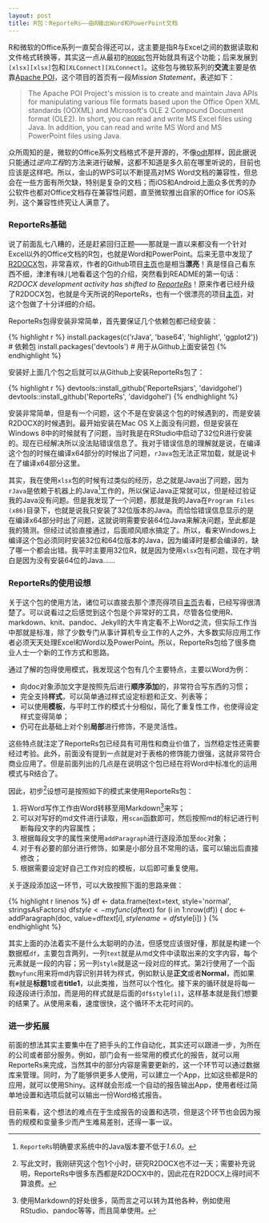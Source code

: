 ```yaml
---
layout: post
title: R包：ReporteRs——由R输出Word和PowerPoint文档
---
```


R和微软的Office系列一直契合得还可以，这主要是指R与Excel之间的数据读取和文件格式转换等，其实这一点从最初的[`RODBC`][RODBC]包开始就具有这个功能；后来发展到`[xlsx][xlsx]`包和`[XLConnect][XLConnect]`。这些包与微软系列的**交流**主要是依靠[Apache POI][Apache POI]，这个项目的首页有一段*Mission Statement*，表述如下：

> The Apache POI Project's mission is to create and maintain Java APIs for manipulating various file formats based upon the Office Open XML standards (OOXML) and Microsoft's OLE 2 Compound Document format (OLE2). In short, you can read and write MS Excel files using Java. In addition, you can read and write MS Word and MS PowerPoint files using Java. 

众所周知的是，微软的Office系列文档格式不是开源的，不像[odt][odt]那样，因此据说只能通过*逆向工程*的方法来进行破解，这都不知道是多久前在哪里听说的，目前也应该是这样吧。所以，金山的WPS可以不断提高对MS Word文档的兼容性，但总会在一些方面有所欠缺，特别是复杂的文档；而iOS和Android上面众多优秀的办公软件也都对Office文档存在兼容性问题，直至微软推出自家的Office for iOS系列，这个兼容性终究让人满意了。

### ReporteRs基础

说了前面乱七八糟的，还是赶紧回归正题——那就是一直以来都没有一个针对Excel以外的Office文档的R包，也就是Word和PowerPoint。后来无意中发现了[R2DOCX][R2DOCX]包，非常喜欢，作者的Github项目[主页][r2docx]也是相当**漂亮**！真是怪自己看东西不细，津津有味儿地看着这个包的介绍，突然看到README的第一句话：*R2DOCX development activity has shifted to [ReporteRs][ReporteRs]*！原来作者已经升级了R2DOCX包，也就是今天所说的ReporteRs，也有一个很漂亮的项目[主页][reporters]，对这个包做了十分详细的介绍。

ReporteRs包得安装非常简单，首先要保证几个依赖包都已经安装：

{% highlight r %}
install.packages(c('rJava', 'base64', 'highlight', 'ggplot2')) # 依赖包
install.packages('devtools') # 用于从Github上面安装包
{% endhighlight %}

安装好上面几个包之后就可以从Github上安装ReporteRs包了：

{% highlight r %}
devtools::install_github('ReporteRsjars', 'davidgohel')
devtools::install_github('ReporteRs', 'davidgohel')
{% endhighlight %}

安装非常简单，但是有一个问题，这个不是在安装这个包的时候遇到的，而是安装R2DOCX的时候遇到。最开始安装在Mac OS X上面没有问题，但是安装在Windows 8中的时候就有了问题，当时我是在RStudio中启动了32位R进行安装的。现在已经解决所以没法贴错误信息了。我对于错误信息的理解就是说，在编译这个包的时候在编译x64部分的时候出了问题，`rJava`包无法正常加载，就是说卡在了编译x64部分这里。

其实，我在使用`xlsx`包的时候有过类似的经历，总之就是Java出了问题，因为`rJava`是依赖于机器上的Java[^1]工作的，所以保证Java正常就可以，但是经过验证我的Java没有问题。但是我发现了一个问题，那就是我的Java在`Program Files (x86)`目录下，也就是说我只安装了32位版本的Java。而恰恰错误信息显示的是在编译x64部分时出了问题，这就说明需要安装64位Java来解决问题，至此都是我的猜测。但经过试验直接通过，后面顺风顺水搞定了。所以，看来Windows上编译这个包必须同时安装32位和64位版本的Java，因为编译时是都会编译的，缺了哪一个都会出错。我平时主要用32位R，就是因为使用`xlsx`包有问题，现在才明白是因为没有安装64位的Java……

### ReporteRs的使用设想

关于这个包的使用方法，诸位可以直接去那个漂亮得项目[主页][reporters]去看，已经写得很清楚了。可以说看过之后感觉到这个包是个非常好的工具，尽管各位使用R、markdown、knit、pandoc、Jekyll的大牛肯定看不上Word之流，但实际工作当中那就是标准，除了少数专门从事计算机专业工作的人之外，大多数实际应用工作者必须天天处理Excel和Word以及PowerPoint。所以，ReporteRs包给了很多商业人士一个新的工作方式和思路。

通过了解的包得使用模式，我发现这个包有几个主要特点，主要以Word为例：

- 向doc对象添加文字是按照先后进行**顺序添加**的，非常符合写东西的习惯；
- 完全支持**样式**，可以简单通过样式设定标题和正文、列表等；
- 可以使用**模板**，与平时工作的模式十分相似，简化了重复性工作，也使得设定样式变得简单；
- 仍可在此基础上对个别**局部**进行修饰，不是灵活性。

这些特点就注定了ReporteRs包已经具有可用性和商业价值了，当然稳定性还需要经过考验。此外，前面没有提到一点就是对于表格的修饰能力很强，这就非常符合商业应用了。但是前面列出的几点是在说明这个包已经在将Word中标准化的运用模式与R结合了。

因此，初步[^2]设想可是按照如下的模式来使用ReporteRs包：

1. 将Word写作工作由Word转移至用Markdown[^3]来写；
2. 可以对写好的md文件进行读取，用`scan`函数即可，然后按照md的标记进行判断每段文字的内容属性；
3. 根据每段文字的属性来使用`addParagraph`进行逐段添加至`doc`对象；
4. 对于有必要的部分进行修饰，如果是小部分且不常用的话，蛮可以输出后直接修改；
5. 根据需要设定好自己工作对应的模板，以后即可重复使用。

关于逐段添加这一环节，可以大致按照下面的思路来做：

{% highlight r linenos %}
df <- data.frame(text=text, style='normal', stringsAsFactors)
df$style <- myfunc(df$text)
for (i in 1:nrow(df)) {
   doc <- addParagraph(doc, value=df$text[i], stylename=df$style[i])
} 
{% endhighlight %}

其实上面的办法着实不是什么太聪明的办法，但感觉应该很好懂，那就是构建一个数据框`df`，主要包含两列，一列`text`就是从md文件中读取出来的文字内容，每个元素就是一段的内容；另一列`style`就是这一段对应的样式。第2行使用了一个函数`myfunc`用来将md内容识别并转为样式，例如默认是**正文**或者**Normal**，而如果有`#`就是**标题1**或者**title1**，以此类推，当然可以个性化。接下来的循环就是将每一段逐段进行添加，而是用的样式就是后面的`df$style[i]`，这样基本就是我们想要的结果了。从使用来看，速度很快，这个循环不太花时间的。

### 进一步拓展

前面的想法其实主要集中在了把手头的工作自动化，其实还可以跟进一步，为所在的公司或者部分服务。例如，部门会有一些常用的模式化的报告，就可以用ReporteRs来完成，当然其中的部分内容是需要更新的，这一个环节可以通过数据库来管理。同时，为了能够供更多人使用，可以建立一个App，比如这些都是R的应用，就可以使用Shiny。这样就会形成一个自动的报告输出App，使用者经过简单地设置和选项后就可以输出一份Word格式报告。

目前来看，这个想法的难点在于生成报告的设置和选项，但是这个环节也会因为报告的规模和变量多少而产生难易差别，还得一事一议。

[^1]: `ReporteRs`明确要求系统中的Java版本要不低于*1.6.0*。
[^2]: 写此文时，我刚研究这个包1个小时，研究R2DOCX也不过一天；需要补充说明，ReporteRs中很多东西都是R2DOCX中的，因此花在R2DOCX上得时间不算浪费。
[^3]: 使用Markdown的好处很多，简而言之可以转为其他各种，例如使用RStudio、pandoc等等，而且简单使用。

[RODBC]: http://cran.r-project.org/web/packages/RODBC/index.html 
[xlsx]: http://cran.r-project.org/web/packages/xlsx/index.html
[XLConnect]: https://github.com/miraisolutions/xlconnect
[Apache POI]: http://poi.apache.org
[odt]: http://en.wikipedia.org/wiki/OpenDocument
[R2DOCX]: https://github.com/davidgohel/R2DOCX
[r2docx]: http://davidgohel.github.io/R2DOCX/index.html
[ReporteRs]: https://github.com/davidgohel/ReporteRs
[reporters]: http://davidgohel.github.io/ReporteRs/index.html
